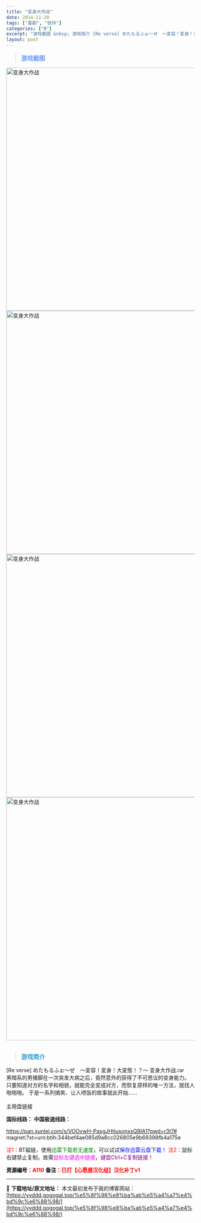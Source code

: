 ```yaml
---
title: "变身大作战"
date: 2014-11-20
tags: ["喜剧", "拔作"]
categories: ["B"]
excerpt: "游戏截图 &nbsp; 游戏简介 [Re verse] めたもるふぉ～ぜ　～変容！変身！大変態！？～ 变身大作战.rar 黑暗系的男猪脚在一次突发大病之后，竟然意外的获得了不可思议的变身能力。 只要知道对方的名字和相貌，就能完全变成对方，而恢复原样的唯一方法，就找人啪啪啪。 于是一系列搞笑、让人喷饭&hellip;"
layout: post
---
```


<div>
<blockquote><b><span style="font-size: 12pt; color: #6699ff;">游戏截图</span></b></blockquote>
<div><img title="点击放大" src="https://yyddd.gogogal.top/wp-content/uploads/2025/04/20250424_680a1b0865cf7.webp" alt="变身大作战" width="650" /></div>
<div><img title="点击放大" src="https://yyddd.gogogal.top/wp-content/uploads/2025/04/20250424_680a1b09f2a69.webp" alt="变身大作战" width="650" /></div>
<div><img title="点击放大" src="https://yyddd.gogogal.top/wp-content/uploads/2025/04/20250424_680a1b0b85c83.webp" alt="变身大作战" width="650" /></div>
<div><img title="点击放大" src="https://yyddd.gogogal.top/wp-content/uploads/2025/04/20250424_680a1b0d0a8d9.webp" alt="变身大作战" width="650" /></div>
&nbsp;
<blockquote><b><span style="font-size: 12pt; color: #3399cc;">游戏简介</span></b></blockquote>
<div>[Re verse] めたもるふぉ～ぜ　～変容！変身！大変態！？～ 变身大作战.rar</div>
<div></div>
<div>黑暗系的男猪脚在一次突发大病之后，竟然意外的获得了不可思议的变身能力。
只要知道对方的名字和相貌，就能完全变成对方，而恢复原样的唯一方法，就找人啪啪啪。
于是一系列搞笑、让人喷饭的故事就此开始……</div>
&nbsp;

</div>
<div class="panel panel-primary">
<div class="panel-heading">主用盘链接</div>
<div class="panel-body">

<b>国际线路：</b>
<b>中国极速线路：</b>

<!--wechatfans start-->

https://pan.xunlei.com/s/VOOvwH-PasgJHtiusonxsQBlA1?pwd=r3t7#
magnet:?xt=urn:btih:344bef4ae085d9a8cc026805e9b69398fb4a175e

<!--wechatfans end-->
<span style="color: #ff0000;">注1：</span>BT磁链，使用<span style="color: #008000;">迅雷下载若无速度</span>，可以试试<span style="color: #0000ff;">保存迅雷云盘下载！</span>
<span style="color: #ff0000;">注2：</span>鼠标右键禁止复制，故需<span style="color: #ff00ff;">鼠标左键选中链接</span>，<span style="color: #800080;">键盘Ctrl+C复制链接！</span>

</div>
<div class="panel-footer"><span style="color: #ff0000;"><b><span style="color: #000000;">资源编号</span>：A110</b></span>
<span style="color: #ff0000;"><b><span style="color: #000000;">备注</span>：已打【心愿屋汉化组】汉化补丁v1</b></span></div>
</div>

---
📖 **下载地址/原文地址：** 本文最初发布于我的博客网站：[https://yyddd.gogogal.top/%e5%8f%98%e8%ba%ab%e5%a4%a7%e4%bd%9c%e6%88%98/](https://yyddd.gogogal.top/%e5%8f%98%e8%ba%ab%e5%a4%a7%e4%bd%9c%e6%88%98/)
